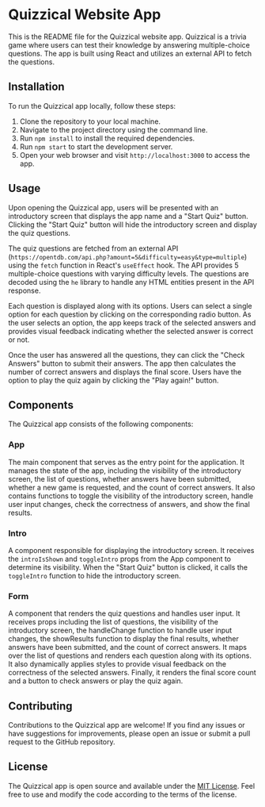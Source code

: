 # Quizzical Website App

This is the README file for the Quizzical website app. Quizzical is a trivia game where users can test their knowledge by answering multiple-choice questions. The app is built using React and utilizes an external API to fetch the questions.

## Installation

To run the Quizzical app locally, follow these steps:

1. Clone the repository to your local machine.
2. Navigate to the project directory using the command line.
3. Run `npm install` to install the required dependencies.
4. Run `npm start` to start the development server.
5. Open your web browser and visit `http://localhost:3000` to access the app.

## Usage

Upon opening the Quizzical app, users will be presented with an introductory screen that displays the app name and a "Start Quiz" button. Clicking the "Start Quiz" button will hide the introductory screen and display the quiz questions.

The quiz questions are fetched from an external API (`https://opentdb.com/api.php?amount=5&difficulty=easy&type=multiple`) using the `fetch` function in React's `useEffect` hook. The API provides 5 multiple-choice questions with varying difficulty levels. The questions are decoded using the `he` library to handle any HTML entities present in the API response.

Each question is displayed along with its options. Users can select a single option for each question by clicking on the corresponding radio button. As the user selects an option, the app keeps track of the selected answers and provides visual feedback indicating whether the selected answer is correct or not.

Once the user has answered all the questions, they can click the "Check Answers" button to submit their answers. The app then calculates the number of correct answers and displays the final score. Users have the option to play the quiz again by clicking the "Play again!" button.

## Components

The Quizzical app consists of the following components:

### App

The main component that serves as the entry point for the application. It manages the state of the app, including the visibility of the introductory screen, the list of questions, whether answers have been submitted, whether a new game is requested, and the count of correct answers. It also contains functions to toggle the visibility of the introductory screen, handle user input changes, check the correctness of answers, and show the final results.

### Intro

A component responsible for displaying the introductory screen. It receives the `introIsShown` and `toggleIntro` props from the App component to determine its visibility. When the "Start Quiz" button is clicked, it calls the `toggleIntro` function to hide the introductory screen.

### Form

A component that renders the quiz questions and handles user input. It receives props including the list of questions, the visibility of the introductory screen, the handleChange function to handle user input changes, the showResults function to display the final results, whether answers have been submitted, and the count of correct answers. It maps over the list of questions and renders each question along with its options. It also dynamically applies styles to provide visual feedback on the correctness of the selected answers. Finally, it renders the final score count and a button to check answers or play the quiz again.

## Contributing

Contributions to the Quizzical app are welcome! If you find any issues or have suggestions for improvements, please open an issue or submit a pull request to the GitHub repository.

## License

The Quizzical app is open source and available under the [MIT License](https://opensource.org/licenses/MIT). Feel free to use and modify the code according to the terms of the license.
